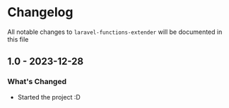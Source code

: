 # Changelog

All notable changes to `laravel-functions-extender` will be documented in this file

## 1.0 - 2023-12-28

### What's Changed

* Started the project :D

